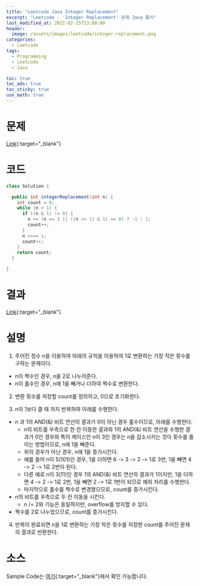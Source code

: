```yaml
---
title: "Leetcode Java Integer Replacement"
excerpt: "Leetcode - 'Integer Replacement' 문제 Java 풀이"
last_modified_at: 2022-02-25T13:00:00
header:
  image: /assets/images/leetcode/integer-replacement.png
categories:
  - Leetcode
tags:
  - Programming
  - Leetcode
  - Java

toc: true
toc_ads: true
toc_sticky: true
use_math: true
---
```

# 문제
[Link](https://leetcode.com/problems/integer-replacement/){:target="_blank"}

# 코드
```java
class Solution {

  public int integerReplacement(int n) {
    int count = 0;
    while (n > 1) {
      if ((n & 1) != 0) {
        n += (n == 3 || ((n >> 1) & 1) == 0) ? -1 : 1;
        count++;
      }
      n >>>= 1;
      count++;
    }
    return count;
  }

}
```

# 결과
[Link](https://leetcode.com/submissions/detail/648436492/){:target="_blank"}

# 설명
1. 주어진 정수 n을 이용하여 아래의 규칙을 이용하여 1로 변환하는 가장 작은 횟수를 구하는 문제이다.
- n이 짝수인 경우, n을 2로 나누어준다.
- n이 홀수인 경우, n에 1을 빼거나 더하여 짝수로 변환한다.

2. 변환 횟수를 저장할 count를 정의하고, 0으로 초기화한다.

3. n이 1보다 클 때 까지 반복하여 아래를 수행한다.
- n 과 1의 AND(&) 비트 연산의 결과가 0이 아닌 경우 홀수이므로, 아래를 수행한다.
  - n의 비트를 우측으로 한 칸 이동한 결과와 1의 AND(&) 비트 연산을 수행한 결과가 0인 경우와 특이 케이스인 n이 3인 경우는 n을 감소시키는 것이 횟수를 줄이는 방법이므로, n에 1을 빼준다.
  - 위의 경우가 아닌 경우, n에 1을 증가시킨다.
  - 예를 들어 n이 5(101)인 경우, 1을 더하면 6 -> 3 -> 2 -> 1로 3번, 1을 빼면 4 -> 2 -> 1로 2번이 된다.
  - 다른 예로 n이 3(11)인 경우 1의 AND(&) 비트 연산의 결과가 1이지만, 1을 더하면 4 -> 2 -> 1로 2번, 1을 빼면 2 -> 1로 1번이 되므로 예외 처리를 수행한다.
  - 마지막으로 홀수를 짝수로 변경했으므로, count를 증가시킨다.
- n의 비트를 우측으로 두 칸 이동을 시킨다.
  - n /= 2와 기능은 동일하지만, overflow를 방지할 수 있다.
- 짝수를 2로 나누었으므로, count를 증가시킨다.

4. 반복이 완료되면 n을 1로 변환하는 가장 작은 횟수를 저장한 count를 주어진 문제의 결과로 반환한다.
  
# 소스
Sample Code는 [여기](https://github.com/GracefulSoul/leetcode/blob/master/src/main/java/gracefulsoul/problems/IntegerReplacement.java){:target="_blank"}에서 확인 가능합니다.